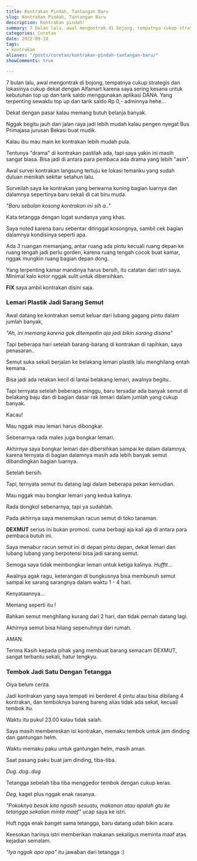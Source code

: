```yaml
---
title: Kontrakan Pindah, Tantangan Baru
slug: Kontrakan Pindah, Tantangan Baru
description: Kontrakan pindah!
summary: 7 bulan lalu, awal mengontrak di bojong, tempatnya cukup strategis dan lokasinya cukup dekat dengan Alfamart karena saya sering kesana untuk kebutuhan top up dan tarik saldo menggunakan aplikasi DANA.
categories: Coretan
date: 2022-09-18
tags:
- kontrakan
aliases: "/posts/coretan/kontrakan-pindah-tantangan-baru/"
showComments: true

---
```

7 bulan lalu, awal mengontrak di bojong, tempatnya cukup strategis dan lokasinya cukup dekat dengan Alfamart karena saya sering kesana untuk kebutuhan top up dan tarik saldo menggunakan aplikasi DANA. Yang terpenting sewaktu top up dan tarik saldo Rp 0,- adminnya hehe...

Dekat dengan pasar kalau memang butuh belanja banyak.

Nggak begitu jauh dari jalan raya jadi lebih mudah kalau pengen nyegat Bus Primajasa jurusan Bekasi buat mudik.

Kalau ibu mau main ke kontrakan lebih mudah pula.

Tentunya "drama" di kontrakan pastilah ada, tapi saya yakin ini masih sangat biasa. Bisa jadi di antara para pembaca ada drama yang lebih "asin".

<div>
<script async src="https://pagead2.googlesyndication.com/pagead/js/adsbygoogle.js?client=ca-pub-1028861450285140"
     crossorigin="anonymous"></script>
<!-- Iklan horizontal -->
<ins class="adsbygoogle"
     style="display:block"
     data-ad-client="ca-pub-1028861450285140"
     data-ad-slot="1294831496"
     data-ad-format="auto"
     data-full-width-responsive="true"></ins>
<script>
     (adsbygoogle = window.adsbygoogle || []).push({});
</script>
</div>

Awal survei kontrakan langsung tertuju ke lokasi temanku yang sudah duluan menikah sekitar setahun lalu.

Surveilah saya ke kontrakan yang berwarna kuning bagian luarnya dan dalamnya sepertinya baru sekali di cat biru muda.

_"Baru sebulan kosong kontrakan ini sih a.."_

Kata tetangga dengan logat sundanya yang khas.

Saya noted karena baru sebentar ditinggal kosongnya, sambil cek bagian dalamnya kondisinya seperti apa.

Ada 3 ruangan memanjang, antar ruang ada pintu kecuali ruang depan ke ruang tengah jadi perlu gorden, karena ruang tengah cocok buat kamar, nggak mungkin ruang bagian depan dong.

Yang terpenting kamar mandinya harus bersih, itu catatan dari istri saya. Minimal kalo kotor nggak sulit untuk dibersihkan.

**FIX** saya ambil kontrakan disini saja.

### **Lemari Plastik Jadi Sarang Semut**

Awal datang ke kontrakan semut keluar dari lubang gagang pintu dalam jumlah banyak,

_"Ah, ini memang karena gak ditempatin aja jadi bikin sarang disana"_

Tapi beberapa hari setelah barang-barang di kontrakan di rapihkan, saya penasaran..

Semut suka sekali berjalan ke belakang lemari plastik lalu menghilang entah kemana.

Bisa jadi ada retakan kecil di lantai belakang lemari, awalnya begitu..

Tapi ternyata setelah beberapa minggu, baru tersadar ada banyak semut di belakang baju dan di bagian dasar rak lemari dalam jumlah yang cukup banyak.

Kacau!

Mau nggak mau lemari harus dibongkar.

Sebenarnya rada males juga bongkar lemari.

Akhirnya saya bongkar lemari dan dibersihkan sampai ke dalam dalamnya, karena ternyata di bagian dalamnya masih ada lebih banyak semut dibandingkan bagian luarnya.

Setelah bersih.

Tapi, ternyata semut itu datang lagi dalam beberapa pekan kemudian.

Mau nggak mau bongkar lemari yang kedua kalinya.

Rada dongkol sebenarnya, tapi ya sudahlah.

Pada akhirnya saya menemukan racun semut di toko tanaman.

**DEXMUT** serius ini bukan promosi. cuma berbagi aja kali aja di antara para pembaca butuh ini.

Saya menabur racun semut ini di depan pintu depan, dekat lemari dan lubang lubang yang berpotensi bisa jadi sarang semut.

<div>
<script async src="https://pagead2.googlesyndication.com/pagead/js/adsbygoogle.js?client=ca-pub-1028861450285140"
     crossorigin="anonymous"></script>
<!-- Iklan horizontal -->
<ins class="adsbygoogle"
     style="display:block"
     data-ad-client="ca-pub-1028861450285140"
     data-ad-slot="1294831496"
     data-ad-format="auto"
     data-full-width-responsive="true"></ins>
<script>
     (adsbygoogle = window.adsbygoogle || []).push({});
</script>
</div>

Semoga saya tidak membongkar lemari untuk ketiga kalinya. _Hufftt..._

Awalnya agak ragu, keterangan di bungkusnya bisa membunuh semut sampai ke sarang sarangnya dalam waktu 1 - 4 hari.

Kenyataannya...

Memang seperti itu !

Bahkan semut menghilang kurang dari 2 hari, dan tidak pernah datang lagi.

Akhirnya semut bisa hilang sepenuhnya dari rumah.

AMAN.

Terima Kasih kepada pihak yang membuat barang semacam DEXMUT, sangat terbantu sekali, hatur tengkyu.

### **Tembok Jadi Satu Dengan Tetangga**

Oiya belum cerita.

Jadi kontrakan yang saya tempati ini berderet 4 pintu atau bisa dibilang 4 kontrakan, dan temboknya bareng bareng alias tidak ada sekat, kecuali tembok itu.

Waktu itu pukul 23.00 kalau tidak salah.

Saya masih membereskan isi kontrakan, memaku tembok untuk jam dinding dan gantungan helm.

Waktu memaku paku untuk gantungan helm, masih aman.

Saat pasang paku buat jam dinding, tiba-tiba.

_Dug..dug..dug_

Tetangga sebelah tiba tiba menggedor tembok dengan cukup keras.

_Deg_, kaget plus nggak enak rasanya.

_"Pokoknya besok kita ngasih sesuatu, makanan atau apalah gtu ke tetangga sekalian minta maaf"_ ucap saya ke istri.

Huft ngga enak banget sama tetangga, baru datang udah bikin acara.

Keesokan harinya istri memberikan makanan sekaligus meminta maaf atas kejadian semalam.

_"Iya nggak apa apa"_ itu jawaban dari tetangga :)
<div>
<script async src="https://pagead2.googlesyndication.com/pagead/js/adsbygoogle.js?client=ca-pub-1028861450285140"
     crossorigin="anonymous"></script>
<!-- Iklan horizontal -->
<ins class="adsbygoogle"
     style="display:block"
     data-ad-client="ca-pub-1028861450285140"
     data-ad-slot="1294831496"
     data-ad-format="auto"
     data-full-width-responsive="true"></ins>
<script>
     (adsbygoogle = window.adsbygoogle || []).push({});
</script>
</div>
